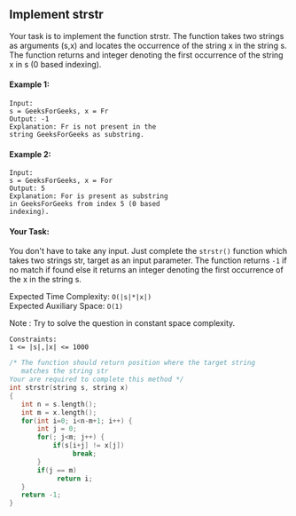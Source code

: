 ## Implement strstr

Your task is to implement the function strstr. The function takes two strings as arguments (s,x) and locates the occurrence of the string x in the string s. The function returns and integer denoting the first occurrence of the string x in s (0 based indexing).

#### Example 1:

```
Input:
s = GeeksForGeeks, x = Fr
Output: -1
Explanation: Fr is not present in the
string GeeksForGeeks as substring.
```

#### Example 2:

```
Input:
s = GeeksForGeeks, x = For
Output: 5
Explanation: For is present as substring
in GeeksForGeeks from index 5 (0 based
indexing).
```

#### Your Task:

You don't have to take any input. Just complete the `strstr()` function which takes two strings str, target as an input parameter. The function returns `-1` if no match if found else it returns an integer denoting the first occurrence of the x in the string s.

Expected Time Complexity: `O(|s|*|x|)`  
Expected Auxiliary Space: `O(1)`

Note : Try to solve the question in constant space complexity.

```
Constraints:
1 <= |s|,|x| <= 1000
```

```c++
/* The function should return position where the target string
   matches the string str
Your are required to complete this method */
int strstr(string s, string x)
{
   int n = s.length();
   int m = x.length();
   for(int i=0; i<n-m+1; i++) {
       int j = 0;
       for(; j<m; j++) {
           if(s[i+j] != x[j])
                break;
       }
       if(j == m)
            return i;
   }
   return -1;
}
```
